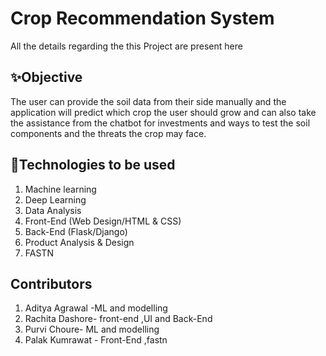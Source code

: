# Crop Recommendation System
All the details regarding the this  Project are present here


## ✨Objective
The user can provide the soil data from their side manually and the application will predict which crop the user should grow and can also take the assistance from the chatbot for investments and ways to test the soil components and the threats the crop may face.


## 📡Technologies to be used 
1. Machine learning
2. Deep Learning
3. Data Analysis
4. Front-End (Web Design/HTML & CSS)
5. Back-End (Flask/Django)
6. Product Analysis & Design
7. FASTN

## Contributors
1. Aditya Agrawal -ML and modelling
2. Rachita Dashore- front-end ,UI and Back-End
3. Purvi Choure- ML and modelling
4. Palak Kumrawat - Front-End ,fastn
